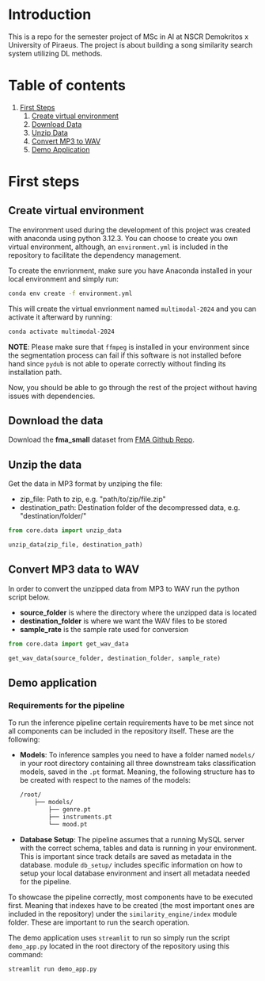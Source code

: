 # Introduction

This is a repo for the semester project of MSc in AI at NSCR Demokritos x University of Piraeus. The project is about building a song similarity search system utilizing DL methods.

# Table of contents
1. [First Steps](#first-steps)
    1. [Create virtual environment](#create-virtual-environment)
    2. [Download Data](#download-the-data)
    3. [Unzip Data](#unzip-the-data)
    4. [Convert MP3 to WAV](#convert-mp3-data-to-wav)
    5. [Demo Application](#demo-application)

# First steps

## Create virtual environment

The environment used during the development of this project was created with anaconda using python 3.12.3. You can choose to create you own virtual environment, although, an `environment.yml` is included in the repository to facilitate the dependency management.

To create the envrionment, make sure you have Anaconda installed in your local environment and simply run:

```bash
conda env create -f environment.yml
```

This will create the virtual envrionment named `multimodal-2024` and you can activate it afterward by running:

```bash
conda activate multimodal-2024
```

**NOTE**: Please make sure that `ffmpeg` is installed in your environment since the segmentation process can fail if this software is not installed before hand since `pydub` is not able to operate correctly without finding its installation path.

Now, you should be able to go through the rest of the project without having issues with dependencies.

## Download the data

Download the __fma_small__ dataset from [FMA Github Repo](https://github.com/mdeff/fma).

## Unzip the data

Get the data in MP3 format by unziping the file:

- zip_file: Path to zip, e.g. "path/to/zip/file.zip"
- destination_path: Destination folder of the decompressed data, e.g. "destination/folder/"

```python
from core.data import unzip_data

unzip_data(zip_file, destination_path)
```

## Convert MP3 data to WAV

In order to convert the unzipped data from MP3 to WAV run the python script below.
- __source_folder__ is where the directory where the unzipped data is located
- __destination_folder__ is where we want the WAV files to be stored
- __sample_rate__ is the sample rate used for conversion

```python
from core.data import get_wav_data

get_wav_data(source_folder, destination_folder, sample_rate)
```

## Demo application

### Requirements for the pipeline

To run the inference pipeline certain requirements have to be met since not all components can be included in the repository itself. These are the following:

- **Models**: To inference samples you need to have a folder named `models/` in your root directory containing all three downstream taks classification models, saved in the `.pt` format. Meaning, the following structure has to be created with respect to the names of the models:

    ```bash
    /root/
        ├── models/
            ├── genre.pt
            ├── instruments.pt
            └── mood.pt
    ```

- **Database Setup**: The pipeline assumes that a running MySQL server with the correct schema, tables and data is running in your environment. This is important since track details are saved as metadata in the database. module `db_setup/` includes specific information on how to setup your local database environment and insert all metadata needed for the pipeline.

To showcase the pipeline correctly, most components have to be executed first. Meaning that indexes have to be created (the most important ones are included in the repository) under the `similarity_engine/index` module folder. These are important to run the search operation.

The demo application uses `streamlit` to run so simply run the script `demo_app.py` located in the root directory of the repository using this command:

```bash
streamlit run demo_app.py
```
